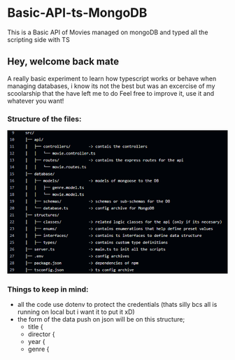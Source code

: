 # Basic-API-ts-MongoDB
This is a Basic API of Movies managed on mongoDB and typed all the scripting side with TS

## Hey, welcome back mate
A really basic experiment to learn how typescript works or behave when managing databases, i know its not the best but was an excercise of my scoolarship that the have left me to do
Feel free to improve it, use it and whatever you want!

### Structure of the files:
![strcutdshfjdkshfdseschemabakanardoasibienfinolingo](/images/schema.PNG)

### Things to keep in mind:
- all the code use dotenv to protect the credentials (thats silly bcs all is running on local but i want it to put it xD)
- the form of the data push on json will be on this structure;
   - title {
   - director {
   - year {
   - genre {


